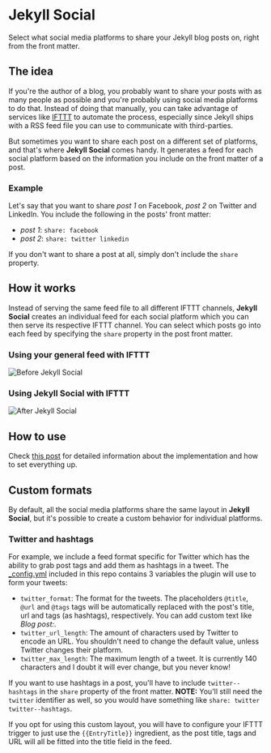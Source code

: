 # Jekyll Social
Select what social media platforms to share your Jekyll blog posts on, right from the front matter.

## The idea
If you're the author of a blog, you probably want to share your posts with as many people as possible and you're probably using social media platforms to do that. Instead of doing that manually, you can take advantage of services like [IFTTT](https://ifttt.com/) to automate the process, especially since Jekyll ships with a RSS feed file you can use to communicate with third-parties.

But sometimes you want to share each post on a different set of platforms, and that's where **Jekyll Social** comes handy. It generates a feed for each social platform based on the information you include on the front matter of a post.

### Example
Let's say that you want to share *post 1* on Facebook, *post 2* on Twitter and LinkedIn. You include the following in the posts' front matter:

- *post 1*: `share: facebook`
- *post 2*: `share: twitter linkedin`

If you don't want to share a post at all, simply don't include the `share` property.

## How it works
Instead of serving the same feed file to all different IFTTT channels, **Jekyll Social** creates an individual feed for each social platform which you can then serve its respective IFTTT channel. You can select which posts go into each feed by specifying the `share` property in the post front matter.

### Using your general feed with IFTTT
![Before Jekyll Social](https://raw.githubusercontent.com/eduardoboucas/jekyll-social/master/jekyll-social-1.png)

### Using Jekyll Social with IFTTT
![After Jekyll Social](https://raw.githubusercontent.com/eduardoboucas/jekyll-social/master/jekyll-social-2.png)

## How to use
Check [this post](http://#) for detailed information about the implementation and how to set everything up.

## Custom formats
By default, all the social media platforms share the same layout in **Jekyll Social**, but it's possible to create a custom behavior for individual platforms. 

### Twitter and hashtags
For example, we include a feed format specific for Twitter which has the ability to grab post tags and add them as hashtags in a tweet. The [_config.yml](https://github.com/eduardoboucas/jekyll-social/blob/master/_config.yml) included in this repo contains 3 variables the plugin will use to form your tweets:

- `twitter_format`: The format for the tweets. The placeholders `@title`, `@url` and `@tags` tags will be automatically replaced with the post's title, url and tags (as hashtags), respectively. You can add custom text like *Blog post:*.
- `twitter_url_length`: The amount of characters used by Twitter to encode an URL. You shouldn't need to change the default value, unless Twitter changes their platform.
- `twitter_max_length`: The maximum length of a tweet. It is currently 140 characters and I doubt it will ever change, but you never know!

If you want to use hashtags in a post, you'll have to include `twitter--hashtags` in the `share` property of the front matter. **NOTE:** You'll still need the `twitter` identifier as well, so you would have something like `share: twitter twitter--hashtags`.

If you opt for using this custom layout, you will have to configure your IFTTT trigger to just use the `{{EntryTitle}}` ingredient, as the post title, tags and URL will all be fitted into the title field in the feed.

